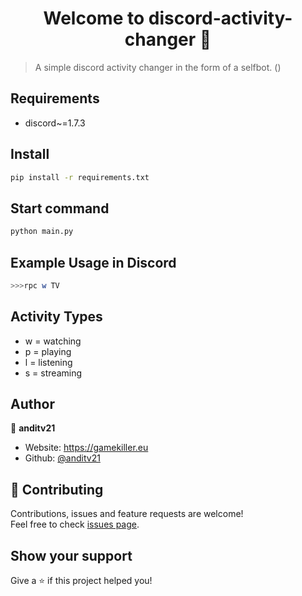 <h1 align="center">Welcome to discord-activity-changer 👋</h1>


> A simple discord activity changer in the form of a selfbot. ()

## Requirements

- discord~=1.7.3


## Install

```sh
pip install -r requirements.txt
```

## Start command

```sh
python main.py
```

## Example Usage in Discord

```sh
>>>rpc w TV
```

## Activity Types
* w = watching
* p = playing
* l = listening
* s = streaming

## Author

👤 **anditv21**

* Website: https://gamekiller.eu
* Github: [@anditv21](https://github.com/anditv21)

## 🤝 Contributing

Contributions, issues and feature requests are welcome!<br />Feel free to check [issues page](https://github.com/anditv21/discord-activity-changer/issues). 

## Show your support

Give a ⭐️ if this project helped you!
